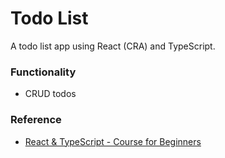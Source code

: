 # Todo List

A todo list app using React (CRA) and TypeScript.

### Functionality

- CRUD todos

### Reference

- [React & TypeScript - Course for Beginners](https://youtu.be/FJDVKeh7RJI)
